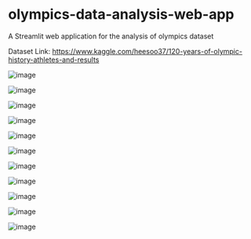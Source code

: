 # olympics-data-analysis-web-app
A Streamlit web application for the analysis of olympics dataset

Dataset Link: https://www.kaggle.com/heesoo37/120-years-of-olympic-history-athletes-and-results

![image](https://github.com/user-attachments/assets/101003bf-9997-4e09-bdf7-b53ada802646)

![image](https://github.com/user-attachments/assets/e6e6f2c2-870d-4e54-9c07-9b3f2dcd05cd)

![image](https://github.com/user-attachments/assets/b57ad37b-df84-4cfc-9743-6db7d1e7b9aa)

![image](https://github.com/user-attachments/assets/52871459-7abb-4661-ba6e-69a04be3abf6)

![image](https://github.com/user-attachments/assets/2aa6be51-8370-47d7-a188-822b9c8115b2)

![image](https://github.com/user-attachments/assets/a948744b-5f68-4dac-8ffd-9c5a0151afee)

![image](https://github.com/user-attachments/assets/29ee9388-18e1-41f2-9fa8-8f125ce89ec6)

![image](https://github.com/user-attachments/assets/4b354602-2bb9-49d3-a514-2a4dc88a10bf)

![image](https://github.com/user-attachments/assets/2406f2c6-ec48-42b1-9e57-ebe7bc449a1f)

![image](https://github.com/user-attachments/assets/a3b7981c-a88d-4f8e-9a43-a89ce2099e31)

![image](https://github.com/user-attachments/assets/2fbd3f0b-3094-4d86-984a-9699e0c246f6)


